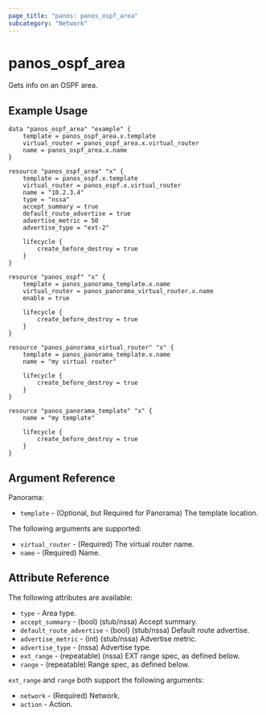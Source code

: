 ```yaml
---
page_title: "panos: panos_ospf_area"
subcategory: "Network"
---
```


# panos_ospf_area

Gets info on an OSPF area.


## Example Usage

```hcl
data "panos_ospf_area" "example" {
    template = panos_ospf_area.x.template
    virtual_router = panos_ospf_area.x.virtual_router
    name = panos_ospf_area.x.name
}

resource "panos_ospf_area" "x" {
    template = panos_ospf.x.template
    virtual_router = panos_ospf.x.virtual_router
    name = "10.2.3.4"
    type = "nssa"
    accept_summary = true
    default_route_advertise = true
    advertise_metric = 50
    advertise_type = "ext-2"

    lifecycle {
        create_before_destroy = true
    }
}

resource "panos_ospf" "x" {
    template = panos_panorama_template.x.name
    virtual_router = panos_panorama_virtual_router.x.name
    enable = true

    lifecycle {
        create_before_destroy = true
    }
}

resource "panos_panorama_virtual_router" "x" {
    template = panos_panorama_template.x.name
    name = "my virtual router"

    lifecycle {
        create_before_destroy = true
    }
}       

resource "panos_panorama_template" "x" {
    name = "my template"

    lifecycle {
        create_before_destroy = true
    }
}
```


## Argument Reference

Panorama:

* `template` - (Optional, but Required for Panorama) The template location.

The following arguments are supported:

* `virtual_router` - (Required) The virtual router name.
* `name` - (Required) Name.

## Attribute Reference

The following attributes are available:

* `type` - Area type.
* `accept_summary` - (bool) (stub/nssa) Accept summary.
* `default_route_advertise` - (bool) (stub/nssa) Default route advertise.
* `advertise_metric` - (int) (stub/nssa) Advertise metric.
* `advertise_type` - (nssa) Advertise type.
* `ext_range` - (repeatable) (nssa) EXT range spec, as defined below.
* `range` - (repeatable) Range spec, as defined below.

`ext_range` and `range` both support the following arguments:

* `network` - (Required) Network.
* `action` - Action.
